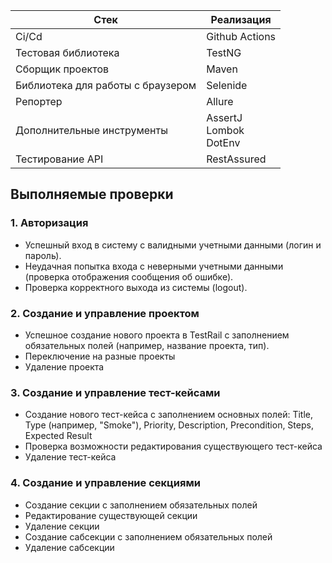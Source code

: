 
| Стек                             | Реализация                      |
|----------------------------------|---------------------------------|
| Ci/Cd                            | Github Actions                  |
| Тестовая библиотека              | TestNG                          |
| Сборщик проектов                 | Maven                           |
| Библиотека для работы с браузером | Selenide                        |
| Репортер                         | Allure                          |
| Дополнительные инструменты       | AssertJ<br>Lombok<br>DotEnv<br> |
| Тестирование API                 | RestAssured                     |
## Выполняемые проверки

### 1. Авторизация

- Успешный вход в систему с валидными учетными данными (логин и пароль).
- Неудачная попытка входа с неверными учетными данными (проверка отображения сообщения об ошибке).
- Проверка корректного выхода из системы (logout).

### 2. Создание и управление проектом

- Успешное создание нового проекта в TestRail с заполнением обязательных полей (например, название проекта, тип).
- Переключение на разные проекты
- Удаление проекта

### 3. Создание и управление тест-кейсами

- Создание нового тест-кейса с заполнением основных полей: Title, Type (например, "Smoke"), Priority, Description, Precondition, Steps, Expected Result
- Проверка возможности редактирования существующего тест-кейса
- Удаление тест-кейса

### 4. Создание и управление секциями

- Создание секции с заполнением обязательных полей
- Редактирование существующей секции
- Удаление секции
- Создание сабсекции с заполнением обязательных полей
- Удаление сабсекции

